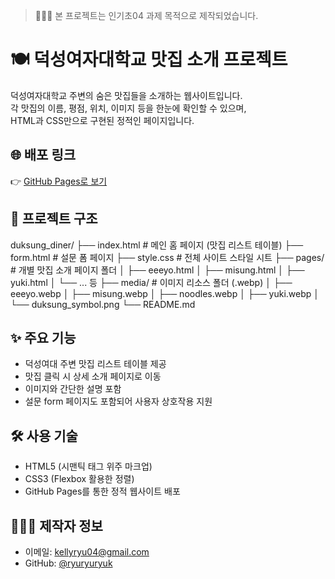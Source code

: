 > 👩🏻‍💻 본 프로젝트는 인기초04 과제 목적으로 제작되었습니다.

# 🍽️ 덕성여자대학교 맛집 소개 프로젝트

덕성여자대학교 주변의 숨은 맛집들을 소개하는 웹사이트입니다.  
각 맛집의 이름, 평점, 위치, 이미지 등을 한눈에 확인할 수 있으며,  
HTML과 CSS만으로 구현된 정적인 페이지입니다.



## 🌐 배포 링크

👉 [GitHub Pages로 보기](https://ryuryuryuk.github.io/duksung_diner/)



## 📁 프로젝트 구조

duksung_diner/ ├── index.html # 메인 홈 페이지 (맛집 리스트 테이블) ├── form.html # 설문 폼 페이지 ├── style.css # 전체 사이트 스타일 시트 ├── pages/ # 개별 맛집 소개 페이지 폴더 │ ├── eeeyo.html │ ├── misung.html │ ├── yuki.html │ └── ... 등 ├── media/ # 이미지 리소스 폴더 (.webp) │ ├── eeeyo.webp │ ├── misung.webp │ ├── noodles.webp │ ├── yuki.webp │ └── duksung_symbol.png └── README.md 



## ✨ 주요 기능

- 덕성여대 주변 맛집 리스트 테이블 제공
- 맛집 클릭 시 상세 소개 페이지로 이동
- 이미지와 간단한 설명 포함
- 설문 form 페이지도 포함되어 사용자 상호작용 지원



## 🛠 사용 기술

- HTML5 (시맨틱 태그 위주 마크업)
- CSS3 (Flexbox 활용한 정렬)
- GitHub Pages를 통한 정적 웹사이트 배포
  

## 🙋🏻‍♀️ 제작자 정보

- 이메일: kellyryu04@gmail.com  
- GitHub: [@ryuryuryuk](https://github.com/ryuryuryuk)
